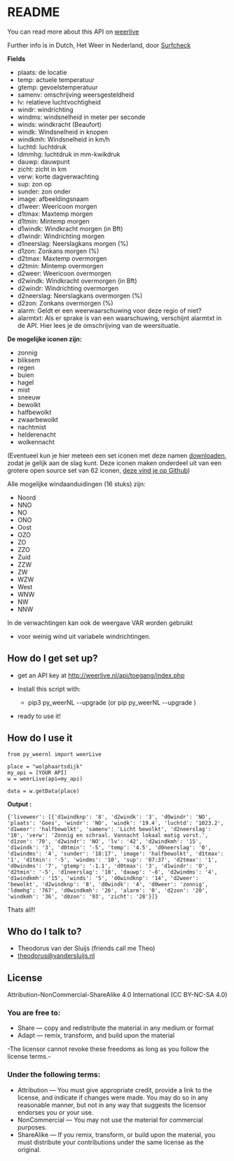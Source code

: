 # README #

You can read more about this API on [weerlive](http://weerlive.nl/delen.php)

Further info is in Dutch, Het Weer in Nederland, door [Surfcheck](http://surfcheck.info/)

**Fields**
* plaats: de locatie
* temp: actuele temperatuur
* gtemp: gevoelstemperatuur
* samenv: omschrijving weersgesteldheid
* lv: relatieve luchtvochtigheid
* windr: windrichting
* windms: windsnelheid in meter per seconde
* winds: windkracht (Beaufort)
* windk: Windsnelheid in knopen
* windkmh: Windsnelheid in km/h
* luchtd: luchtdruk
* ldmmhg: luchtdruk in mm-kwikdruk
* dauwp: dauwpunt
* zicht: zicht in km
* verw: korte dagverwachting
* sup: zon op
* sunder: zon onder
* image: afbeeldingsnaam
* d1weer: Weericoon morgen
* d1tmax: Maxtemp morgen
* d1tmin: Mintemp morgen
* d1windk: Windkracht morgen (in Bft)
* d1windr: Windrichting morgen
* d1neerslag: Neerslagkans morgen (%)
* d1zon: Zonkans morgen (%)
* d2tmax: Maxtemp overmorgen
* d2tmin: Mintemp overmorgen
* d2weer: Weericoon overmorgen
* d2windk: Windkracht overmorgen (in Bft)
* d2windr: Windrichting overmorgen
* d2neerslag: Neerslagkans overmorgen (%)
* d2zon: Zonkans overmorgen (%)
* alarm: Geldt er een weerwaarschuwing voor deze regio of niet?
* alarmtxt: Als er sprake is van een waarschuwing, verschijnt alarmtxt in de API. Hier lees je de omschrijving van de weersituatie. 

**De mogelijke iconen zijn:**

* zonnig
* bliksem
* regen
* buien
* hagel
* mist
* sneeuw
* bewolkt
* halfbewolkt
* zwaarbewolkt
* nachtmist
* helderenacht
* wolkennacht

(Eventueel kun je hier meteen een set iconen met deze namen [downloaden](http://weerlive.nl/items/iconen-weerlive.zip), zodat je gelijk aan de slag kunt. Deze iconen maken onderdeel uit van een grotere open source set van 62 iconen, [deze vind je op Github](https://github.com/jackd248/weather-iconic))

Alle mogelijke windaanduidingen (16 stuks) zijn:
* Noord
* NNO
* NO
* ONO
* Oost
* OZO
* ZO
* ZZO
* Zuid
* ZZW
* ZW
* WZW
* West
* WNW
* NW
* NNW

In de verwachtingen kan ook de weergave VAR worden gebruikt
* voor weinig wind uit variabele windrichtingen.

## How do I get set up?

* get an API key at  http://weerlive.nl/api/toegang/index.php

* Install this script with:
    * pip3 py_weerNL --upgrade (or pip py_weerNL --upgrade )
* ready to use it!

## How do I use it

```
from py_weernl import weerLive

place = "wolphaartsdijk"
my_api = [YOUR API]
w = weerLive(api=my_api)

data = w.getData(place)

```
**Output :**
```
{'liveweer': [{'d1windknp': '8', 'd2windk': '3', 'd0windr': 'NO', 'plaats': 'Goes', 'windr': 'NO', 'windk': '19.4', 'luchtd': '1023.2', 'd1weer': 'halfbewolkt', 'samenv': 'Licht bewolkt', 'd2neerslag': '10', 'verw': 'Zonnig en schraal. Vannacht lokaal matig vorst.', 'd1zon': '70', 'd2windr': 'NO', 'lv': '42', 'd2windkmh': '15', 'd1windk': '3', 'd0tmin': '-5', 'temp': '4.5', 'd0neerslag': '0', 'd1windms': '4', 'sunder': '18:17', 'image': 'halfbewolkt', 'd1tmax': '1', 'd1tmin': '-5', 'windms': '10', 'sup': '07:37', 'd2tmax': '1', 'd0windms': '7', 'gtemp': '-1.1', 'd0tmax': '3', 'd1windr': 'O', 'd2tmin': '-5', 'd1neerslag': '10', 'dauwp': '-8', 'd2windms': '4', 'd1windkmh': '15', 'winds': '5', 'd0windknp': '14', 'd2weer': 'bewolkt', 'd2windknp': '8', 'd0windk': '4', 'd0weer': 'zonnig', 'ldmmhg': '767', 'd0windkmh': '26', 'alarm': '0', 'd2zon': '20', 'windkmh': '36', 'd0zon': '93', 'zicht': '28'}]}
```

Thats all!!



## Who do I talk to?

* Theodorus van der Sluijs (friends call me Theo)
* theodorus@vandersluijs.nl

## License
Attribution-NonCommercial-ShareAlike 4.0 International (CC BY-NC-SA 4.0)

### You are free to:

* Share — copy and redistribute the material in any medium or format
* Adapt — remix, transform, and build upon the material

-The licensor cannot revoke these freedoms as long as you follow the license terms.-

### Under the following terms:

* Attribution — You must give appropriate credit, provide a link to the license, and indicate if changes were made. You may do so in any reasonable manner, but not in any way that suggests the licensor endorses you or your use.
* NonCommercial — You may not use the material for commercial purposes.
* ShareAlike — If you remix, transform, or build upon the material, you must distribute your contributions under the same license as the original.
